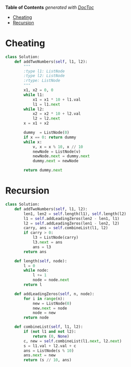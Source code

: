 <!-- START doctoc generated TOC please keep comment here to allow auto update -->
<!-- DON'T EDIT THIS SECTION, INSTEAD RE-RUN doctoc TO UPDATE -->
**Table of Contents**  *generated with [DocToc](https://github.com/thlorenz/doctoc)*

- [Cheating](#cheating)
- [Recursion](#recursion)

<!-- END doctoc generated TOC please keep comment here to allow auto update -->

# Cheating

```python
class Solution:
    def addTwoNumbers(self, l1, l2):
        """
        :type l1: ListNode
        :type l2: ListNode
        :rtype: ListNode
        """
        x1, x2 = 0, 0
        while l1:
            x1 = x1 * 10 + l1.val
            l1 = l1.next
        while l2:
            x2 = x2 * 10 + l2.val
            l2 = l2.next
        x = x1 + x2

        dummy  = ListNode(0)
        if x == 0: return dummy
        while x:
            v, x = x % 10, x // 10
            newNode = ListNode(v)
            newNode.next = dummy.next
            dummy.next = newNode

        return dummy.next
```

# Recursion

```python
class Solution:
    def addTwoNumbers(self, l1, l2):
        len1, len2 = self.length(l1), self.length(l2)
        l1 = self.addLeadingZeros(len2 - len1, l1)
        l2 = self.addLeadingZeros(len1 - len2, l2)
        carry, ans = self.combineList(l1, l2)
        if carry > 0:
            l3 = ListNode(carry)
            l3.next = ans
            ans = l3
        return ans

    def length(self, node):
        l = 0
        while node:
            l += 1
            node = node.next
        return l

    def addLeadingZeros(self, n, node):
        for i in range(n):
            new = ListNode(0)
            new.next = node
            node = new
        return node

    def combineList(self, l1, l2):
        if (not l1 and not l2):
            return (0, None)
        c, new = self.combineList(l1.next, l2.next)
        s = l1.val + l2.val + c
        ans = ListNode(s % 10)
        ans.next = new
        return (s // 10, ans)
```
